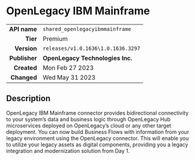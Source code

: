 # OpenLegacy IBM Mainframe
| | |
|-:|-|
|**API name**|`shared_openlegacyibmmainframe`|
|**Tier**|Premium|
|**Version**|`releases/v1.0.1636\1.0.1636.3297`|
|**Publisher**|**OpenLegacy Technologies Inc.**|
|**Created**|Mon Feb 27 2023|
|**Changed**|Wed May 31 2023|

## Description
OpenLegacy IBM Mainframe connector provides bidirectional connectivity to your system’s data and business logic through OpenLegacy Hub microservices deployed on OpenLegacy’s cloud or any other target deployment. You can now build Business Flows with information from your legacy environment using the OpenLegacy connector. This will enable you to utilize your legacy assets as digital components, providing you a legacy integration and modernization solution from Day 1.
